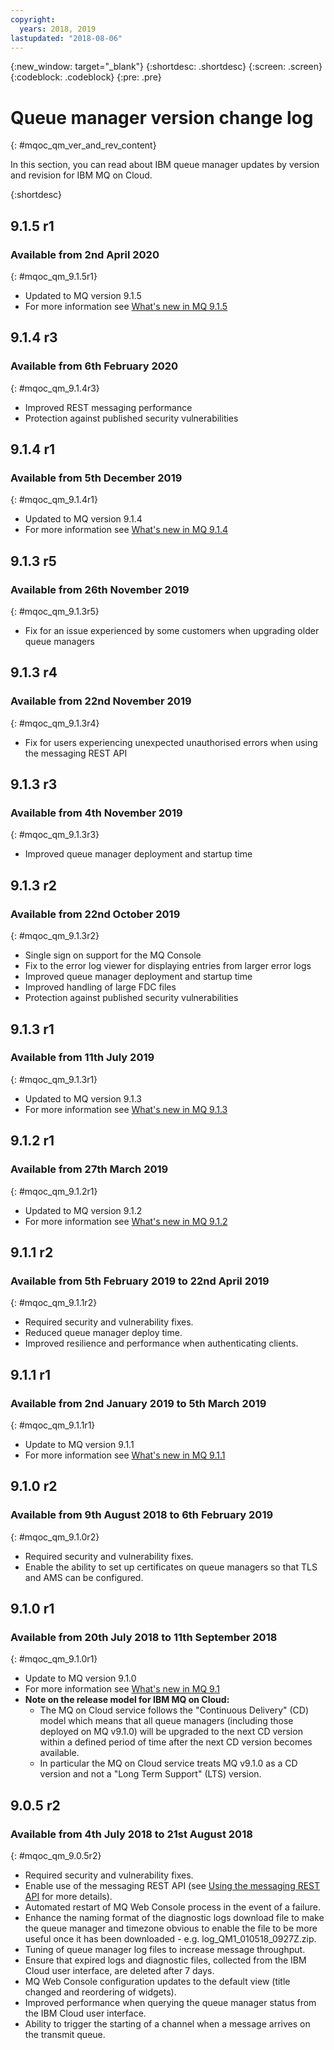 ```yaml
---
copyright:
  years: 2018, 2019
lastupdated: "2018-08-06"
---
```


{:new_window: target="_blank"}
{:shortdesc: .shortdesc}
{:screen: .screen}
{:codeblock: .codeblock}
{:pre: .pre}

# Queue manager version change log
{: #mqoc_qm_ver_and_rev_content}

In this section, you can read about IBM queue manager updates by version and revision for IBM MQ on Cloud.

{:shortdesc}

## 9.1.5 r1
### Available from 2nd April 2020
{: #mqoc_qm_9.1.5r1}
* Updated to MQ version 9.1.5
* For more information see [What's new in MQ 9.1.5](https://www.ibm.com/support/knowledgecenter/en/SSFKSJ_9.1.0/com.ibm.mq.pro.doc/q128110_.htm)


## 9.1.4 r3
### Available from 6th February 2020
{: #mqoc_qm_9.1.4r3}
* Improved REST messaging performance
* Protection against published security vulnerabilities

## 9.1.4 r1
### Available from 5th December 2019
{: #mqoc_qm_9.1.4r1}
* Updated to MQ version 9.1.4
* For more information see [What's new in MQ 9.1.4](https://www.ibm.com/support/knowledgecenter/en/SSFKSJ_9.1.0/com.ibm.mq.pro.doc/q133200_.htm)

## 9.1.3 r5
### Available from 26th November 2019
{: #mqoc_qm_9.1.3r5}
* Fix for an issue experienced by some customers when upgrading older queue managers

## 9.1.3 r4
### Available from 22nd November 2019
{: #mqoc_qm_9.1.3r4}
* Fix for users experiencing unexpected unauthorised errors when using the messaging REST API

## 9.1.3 r3
### Available from 4th November 2019
{: #mqoc_qm_9.1.3r3}
* Improved queue manager deployment and startup time

## 9.1.3 r2
### Available from 22nd October 2019
{: #mqoc_qm_9.1.3r2}
* Single sign on support for the MQ Console
* Fix to the error log viewer for displaying entries from larger error logs
* Improved queue manager deployment and startup time
* Improved handling of large FDC files
* Protection against published security vulnerabilities

## 9.1.3 r1
### Available from 11th July 2019
{: #mqoc_qm_9.1.3r1}
* Updated to MQ version 9.1.3
* For more information see [What's new in MQ 9.1.3](https://www.ibm.com/support/knowledgecenter/en/SSFKSJ_9.1.0/com.ibm.mq.pro.doc/q132800_.htm)

## 9.1.2 r1
### Available from 27th March 2019
{: #mqoc_qm_9.1.2r1}
* Updated to MQ version 9.1.2
* For more information see [What's new in MQ 9.1.2](https://www.ibm.com/support/knowledgecenter/en/SSFKSJ_9.1.0/com.ibm.mq.pro.doc/q132380_.htm)

## 9.1.1 r2
### Available from 5th February 2019 to 22nd April 2019
{: #mqoc_qm_9.1.1r2}
* Required security and vulnerability fixes.
* Reduced queue manager deploy time.
* Improved resilience and performance when authenticating clients.

## 9.1.1 r1
### Available from 2nd January 2019 to 5th March 2019
{: #mqoc_qm_9.1.1r1}
* Update to MQ version 9.1.1
* For more information see [What's new in MQ 9.1.1](https://www.ibm.com/support/knowledgecenter/en/SSFKSJ_9.1.0/com.ibm.mq.pro.doc/q132240_.htm)

## 9.1.0 r2
### Available from 9th August 2018 to 6th February 2019
{: #mqoc_qm_9.1.0r2}
* Required security and vulnerability fixes.
* Enable the ability to set up certificates on queue managers so that TLS and AMS can be configured.

## 9.1.0 r1
### Available from 20th July 2018 to 11th September 2018
{: #mqoc_qm_9.1.0r1}
* Update to MQ version 9.1.0
* For more information see [What's new in MQ 9.1](https://www.ibm.com/support/knowledgecenter/en/SSFKSJ_9.1.0/com.ibm.mq.pro.doc/q113110_.htm)
* **Note on the release model for IBM MQ on Cloud:**
  * The MQ on Cloud service follows the "Continuous Delivery" (CD) model which means that all queue managers (including those deployed on MQ v9.1.0) will be upgraded to the next CD version within a defined period of time after the next CD version becomes available.
  * In particular the MQ on Cloud service treats MQ v9.1.0 as a CD version and not a "Long Term Support" (LTS) version.

## 9.0.5 r2
### Available from 4th July 2018 to 21st August 2018
{: #mqoc_qm_9.0.5r2}
* Required security and vulnerability fixes.
* Enable use of the messaging REST API (see [Using the messaging REST API](https://www.ibm.com/support/knowledgecenter/en/SSFKSJ_9.0.0/com.ibm.mq.dev.doc/q130940_.html) for more details).
* Automated restart of MQ Web Console process in the event of a failure.
* Enhance the naming format of the diagnostic logs download file to make the queue manager and timezone obvious to enable the file to be more useful once it has been downloaded - e.g. log_QM1_010518_0927Z.zip.
* Tuning of queue manager log files to increase message throughput.
* Ensure that expired logs and diagnostic files, collected from the IBM Cloud user interface, are deleted after 7 days.
* MQ Web Console configuration updates to the default view (title changed and reordering of widgets).
* Improved performance when querying the queue manager status from the IBM Cloud user interface.
* Ability to trigger the starting of a channel when a message arrives on the transmit queue.

